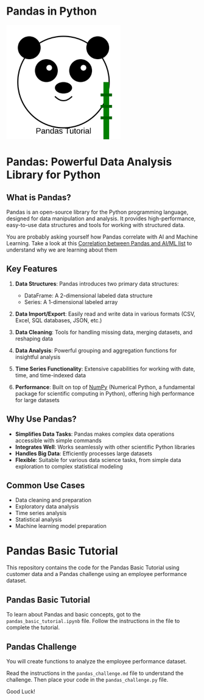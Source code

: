 # Pandas in Python

<img src="assets/panda.svg" alt="Fun Panda" width="300">

# Pandas: Powerful Data Analysis Library for Python

## What is Pandas?

Pandas is an open-source library for the Python programming language, designed for data manipulation and analysis. It provides high-performance, easy-to-use data structures and tools for working with structured data.

You are probably asking yourself how Pandas correlate with AI and Machine Learning. Take a look at this [Correlation between Pandas and AI/ML list](./pandas_ai_correlations.md) to understand why we are learning about them

## Key Features

1. **Data Structures**: Pandas introduces two primary data structures:

   - DataFrame: A 2-dimensional labeled data structure
   - Series: A 1-dimensional labeled array

2. **Data Import/Export**: Easily read and write data in various formats (CSV, Excel, SQL databases, JSON, etc.)

3. **Data Cleaning**: Tools for handling missing data, merging datasets, and reshaping data

4. **Data Analysis**: Powerful grouping and aggregation functions for insightful analysis

5. **Time Series Functionality**: Extensive capabilities for working with date, time, and time-indexed data

6. **Performance**: Built on top of [NumPy](https://numpy.org/) (Numerical Python, a fundamental package for scientific computing in Python), offering high performance for large datasets

## Why Use Pandas?

- **Simplifies Data Tasks**: Pandas makes complex data operations accessible with simple commands
- **Integrates Well**: Works seamlessly with other scientific Python libraries
- **Handles Big Data**: Efficiently processes large datasets
- **Flexible**: Suitable for various data science tasks, from simple data exploration to complex statistical modeling

## Common Use Cases

- Data cleaning and preparation
- Exploratory data analysis
- Time series analysis
- Statistical analysis
- Machine learning model preparation

# Pandas Basic Tutorial

This repository contains the code for the Pandas Basic Tutorial using customer data and a Pandas challenge using an employee performance dataset.

## Pandas Basic Tutorial

To learn about Pandas and basic concepts, got to the `pandas_basic_tutorial.ipynb` file. Follow the instructions in the file to complete the tutorial.

## Pandas Challenge

You will create functions to analyze the employee performance dataset.

Read the instructions in the `pandas_challenge.md` file to understand the challenge. Then place your code in the `pandas_challenge.py` file.

Good Luck!
